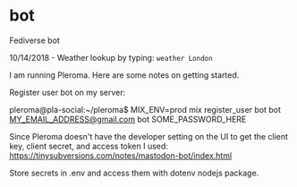 # bot
Fediverse bot

10/14/2018 - Weather lookup by typing: `weather London`

I am running Pleroma. Here are some notes on getting started.

Register user bot on my server:

pleroma@pla-social:~/pleroma$ MIX_ENV=prod mix register_user bot bot MY_EMAIL_ADDRESS@gmail.com bot SOME_PASSWORD_HERE


Since Pleroma doesn't have the developer setting on the UI to get the client key, client secret, and access token I used:
https://tinysubversions.com/notes/mastodon-bot/index.html

Store secrets in .env and access them with dotenv nodejs package.
